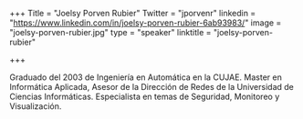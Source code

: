 +++
Title = "Joelsy Porven Rubier"
Twitter = "jporvenr"
linkedin = "https://www.linkedin.com/in/joelsy-porven-rubier-6ab93983/"
image = "joelsy-porven-rubier.jpg"
type = "speaker"
linktitle = "joelsy-porven-rubier"

+++

Graduado del 2003 de Ingeniería en Automática en la CUJAE. Master en Informática Aplicada,  Asesor de la Dirección de Redes de la Universidad de Ciencias Informáticas. Especialista en temas de Seguridad, Monitoreo y Visualización.